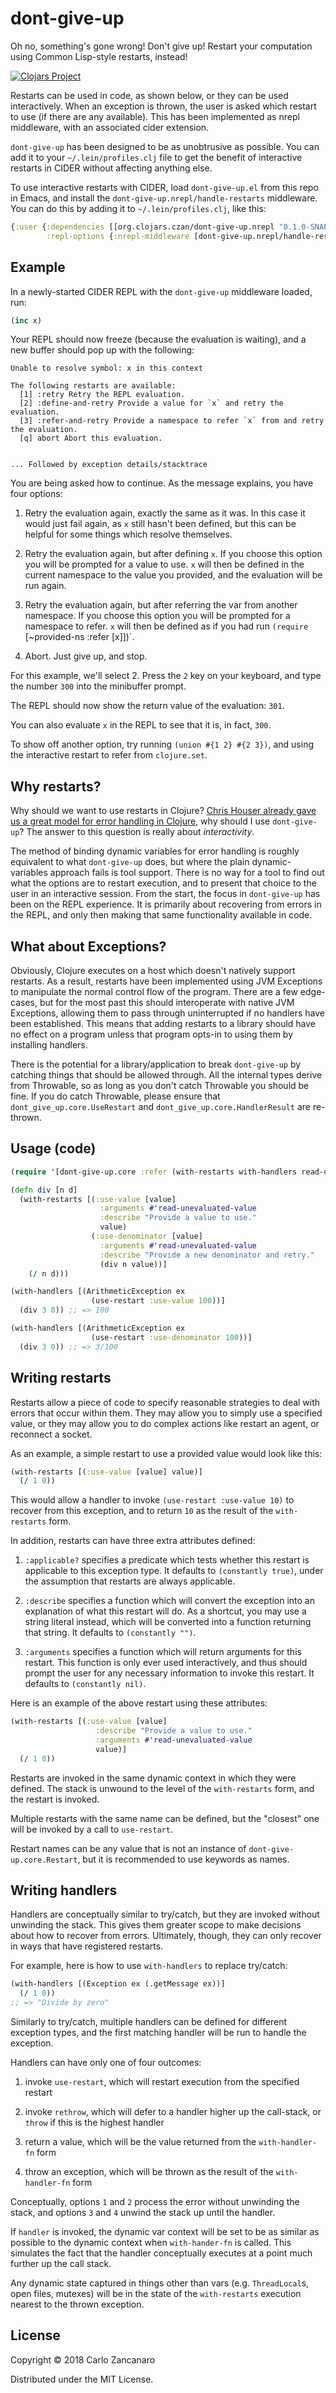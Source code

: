 # dont-give-up

Oh no, something's gone wrong! Don't give up! Restart your computation using Common Lisp-style restarts, instead!

[![Clojars Project](https://img.shields.io/clojars/v/org.clojars.czan/dont-give-up.svg)](https://clojars.org/org.clojars.czan/dont-give-up)

Restarts can be used in code, as shown below, or they can be used interactively. When an exception is thrown, the user is asked which restart to use (if there are any available). This has been implemented as nrepl middleware, with an associated cider extension.

`dont-give-up` has been designed to be as unobtrusive as possible. You can add it to your `~/.lein/profiles.clj` file to get the benefit of interactive restarts in CIDER without affecting anything else.

To use interactive restarts with CIDER, load `dont-give-up.el` from this repo in Emacs, and install the `dont-give-up.nrepl/handle-restarts` middleware. You can do this by adding it to `~/.lein/profiles.clj`, like this:

```clojure
{:user {:dependencies [[org.clojars.czan/dont-give-up.nrepl "0.1.0-SNAPSHOT"]]
        :repl-options {:nrepl-middleware [dont-give-up.nrepl/handle-restarts]}}}
```

## Example

In a newly-started CIDER REPL with the `dont-give-up` middleware loaded, run:

```clojure
(inc x)
```

Your REPL should now freeze (because the evaluation is waiting), and a new buffer should pop up with the following:

```
Unable to resolve symbol: x in this context

The following restarts are available:
  [1] :retry Retry the REPL evaluation.
  [2] :define-and-retry Provide a value for `x` and retry the evaluation.
  [3] :refer-and-retry Provide a namespace to refer `x` from and retry the evaluation.
  [q] abort Abort this evaluation.


... Followed by exception details/stacktrace
```

You are being asked how to continue. As the message explains, you have four options:

1. Retry the evaluation again, exactly the same as it was. In this case it would just fail again, as `x` still hasn't been defined, but this can be helpful for some things which resolve themselves.

2. Retry the evaluation again, but after defining `x`. If you choose this option you will be prompted for a value to use. `x` will then be defined in the current namespace to the value you provided, and the evaluation will be run again.

3. Retry the evaluation again, but after referring the var from another namespace. If you choose this option you will be prompted for a namespace to refer. `x` will then be defined as if you had run `(require `[~provided-ns :refer [x]])`.

4. Abort. Just give up, and stop.

For this example, we'll select 2. Press the `2` key on your keyboard, and type the number `300` into the minibuffer prompt.

The REPL should now show the return value of the evaluation: `301`.

You can also evaluate `x` in the REPL to see that it is, in fact, `300`.

To show off another option, try running `(union #{1 2} #{2 3})`, and using the interactive restart to refer from `clojure.set`.

## Why restarts?

Why should we want to use restarts in Clojure? [Chris Houser already gave us a great model for error handling in Clojure](https://www.youtube.com/watch?v=zp0OEDcAro0), why should I use `dont-give-up`? The answer to this question is really about _interactivity_.

The method of binding dynamic variables for error handling is roughly equivalent to what `dont-give-up` does, but where the plain dynamic-variables approach fails is tool support. There is no way for a tool to find out what the options are to restart execution, and to present that choice to the user in an interactive session. From the start, the focus in `dont-give-up` has been on the REPL experience. It is primarily about recovering from errors in the REPL, and only then making that same functionality available in code.

## What about Exceptions?

Obviously, Clojure executes on a host which doesn't natively support restarts. As a result, restarts have been implemented using JVM Exceptions to manipulate the normal control flow of the program. There are a few edge-cases, but for the most past this should interoperate with native JVM Exceptions, allowing them to pass through uninterrupted if no handlers have been established. This means that adding restarts to a library should have no effect on a program unless that program opts-in to using them by installing handlers.

There is the potential for a library/application to break `dont-give-up` by catching things that should be allowed through. All the internal types derive from Throwable, so as long as you don't catch Throwable you should be fine. If you do catch Throwable, please ensure that `dont_give_up.core.UseRestart` and `dont_give_up.core.HandlerResult` are re-thrown.

## Usage (code)

```clojure
(require '[dont-give-up.core :refer (with-restarts with-handlers read-unevaluated-value use-restart)])

(defn div [n d]
  (with-restarts [(:use-value [value]
                    :arguments #'read-unevaluated-value
                    :describe "Provide a value to use."
                    value)
                  (:use-denominator [value]
                    :arguments #'read-unevaluated-value
                    :describe "Provide a new denominator and retry."
                    (div n value))]
    (/ n d)))

(with-handlers [(ArithmeticException ex
                  (use-restart :use-value 100))]
  (div 3 0)) ;; => 100

(with-handlers [(ArithmeticException ex
                  (use-restart :use-denominator 100))]
  (div 3 0)) ;; => 3/100
```

## Writing restarts

Restarts allow a piece of code to specify reasonable strategies to deal with errors that occur within them. They may allow you to simply use a specified value, or they may allow you to do complex actions like restart an agent, or reconnect a socket.

As an example, a simple restart to use a provided value would look like this:

```clojure
(with-restarts [(:use-value [value] value)]
  (/ 1 0))
```

This would allow a handler to invoke `(use-restart :use-value 10)` to recover from this exception, and to return `10` as the result of the `with-restarts` form.

In addition, restarts can have three extra attributes defined:

1. `:applicable?` specifies a predicate which tests whether this restart is applicable to this exception type. It defaults to `(constantly true)`, under the assumption that restarts are always applicable.

2. `:describe` specifies a function which will convert the exception into an explanation of what this restart will do. As a shortcut, you may use a string literal instead, which will be converted into a function returning that string. It defaults to `(constantly "")`.

3. `:arguments` specifies a function which will return arguments for this restart. This function is only ever used interactively, and thus should prompt the user for any necessary information to invoke this restart. It defaults to `(constantly nil)`.

Here is an example of the above restart using these attributes:

```clojure
(with-restarts [(:use-value [value]
                   :describe "Provide a value to use."
                   :arguments #'read-unevaluated-value
                   value)]
  (/ 1 0))
```

Restarts are invoked in the same dynamic context in which they were defined. The stack is unwound to the level of the `with-restarts` form, and the restart is invoked.

Multiple restarts with the same name can be defined, but the "closest" one will be invoked by a call to `use-restart`.

Restart names can be any value that is not an instance of `dont-give-up.core.Restart`, but it is recommended to use keywords as names.

## Writing handlers

Handlers are conceptually similar to try/catch, but they are invoked without unwinding the stack. This gives them greater scope to make decisions about how to recover from errors. Ultimately, though, they can only recover in ways that have registered restarts.

For example, here is how to use `with-handlers` to replace try/catch:

```clojure
(with-handlers [(Exception ex (.getMessage ex))]
  (/ 1 0))
;; => "Divide by zero"
```

Similarly to try/catch, multiple handlers can be defined for different exception types, and the first matching handler will be run to handle the exception.

Handlers can have only one of four outcomes:

1. invoke `use-restart`, which will restart execution from the specified restart

2. invoke `rethrow`, which will defer to a handler higher up the call-stack, or `throw` if this is the highest handler

3. return a value, which will be the value returned from the `with-handler-fn` form

4. throw an exception, which will be thrown as the result of the `with-handler-fn` form

Conceptually, options `1` and `2` process the error without unwinding the stack, and options `3` and `4` unwind the stack up until the handler.

If `handler` is invoked, the dynamic var context will be set to be as similar as possible to the dynamic context when `with-hander-fn` is called. This simulates the fact that the handler conceptually executes at a point much further up the call stack.

Any dynamic state captured in things other than vars (e.g. `ThreadLocal`s, open files, mutexes) will be in the state of the `with-restarts` execution nearest to the thrown exception.

## License

Copyright © 2018 Carlo Zancanaro

Distributed under the MIT License.

